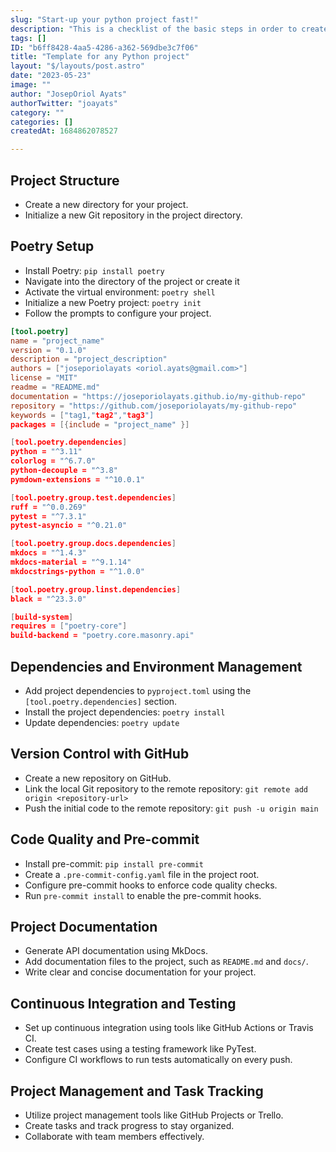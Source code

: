 ```yaml
---
slug: "Start-up your python project fast!"
description: "This is a checklist of the basic steps in order to create a reproducible, flexible, adaptable environment for any kind of python project that has venv and package management using Poetry"
tags: []
ID: "b6ff8428-4aa5-4286-a362-569dbe3c7f06"
title: "Template for any Python project"
layout: "$/layouts/post.astro"
date: "2023-05-23"
image: ""
author: "JosepOriol Ayats"
authorTwitter: "joayats"
category: ""
categories: []
createdAt: 1684862078527

---
```

## Project Structure

* Create a new directory for your project.
* Initialize a new Git repository in the project directory.

## Poetry Setup

* Install Poetry: `pip install poetry`
* N﻿avigate into the directory of the project or create it
* Activate the virtual environment: `poetry shell`
* Initialize a new Poetry project: `poetry init`
* Follow the prompts to configure your project.

```toml
[tool.poetry]
name = "project_name"
version = "0.1.0"
description = "project_description"
authors = ["joseporiolayats <oriol.ayats@gmail.com>"]
license = "MIT"
readme = "README.md"
documentation = "https://joseporiolayats.github.io/my-github-repo"
repository = "https://github.com/joseporiolayats/my-github-repo"
keywords = ["tag1,"tag2","tag3"]
packages = [{include = "project_name" }]

[tool.poetry.dependencies]
python = "^3.11"
colorlog = "^6.7.0"
python-decouple = "^3.8"
pymdown-extensions = "^10.0.1"

[tool.poetry.group.test.dependencies]
ruff = "^0.0.269"
pytest = "^7.3.1"
pytest-asyncio = "^0.21.0"

[tool.poetry.group.docs.dependencies]
mkdocs = "^1.4.3"
mkdocs-material = "^9.1.14"
mkdocstrings-python = "^1.0.0"

[tool.poetry.group.linst.dependencies]
black = "^23.3.0"

[build-system]
requires = ["poetry-core"]
build-backend = "poetry.core.masonry.api"
```

## Dependencies and Environment Management

* Add project dependencies to `pyproject.toml` using the `[tool.poetry.dependencies]` section.
* Install the project dependencies: `poetry install`
* Update dependencies: `poetry update`

## Version Control with GitHub

* Create a new repository on GitHub.
* Link the local Git repository to the remote repository: `git remote add origin <repository-url>`
* Push the initial code to the remote repository: `git push -u origin main`

## Code Quality and Pre-commit

* Install pre-commit: `pip install pre-commit`
* Create a `.pre-commit-config.yaml` file in the project root.
* Configure pre-commit hooks to enforce code quality checks.
* Run `pre-commit install` to enable the pre-commit hooks.

## Project Documentation

* Generate API documentation using MkDocs.
* Add documentation files to the project, such as `README.md` and `docs/`.
* Write clear and concise documentation for your project.

## Continuous Integration and Testing

* Set up continuous integration using tools like GitHub Actions or Travis CI.
* Create test cases using a testing framework like PyTest.
* Configure CI workflows to run tests automatically on every push.

## Project Management and Task Tracking

* Utilize project management tools like GitHub Projects or Trello.
* Create tasks and track progress to stay organized.
* Collaborate with team members effectively.